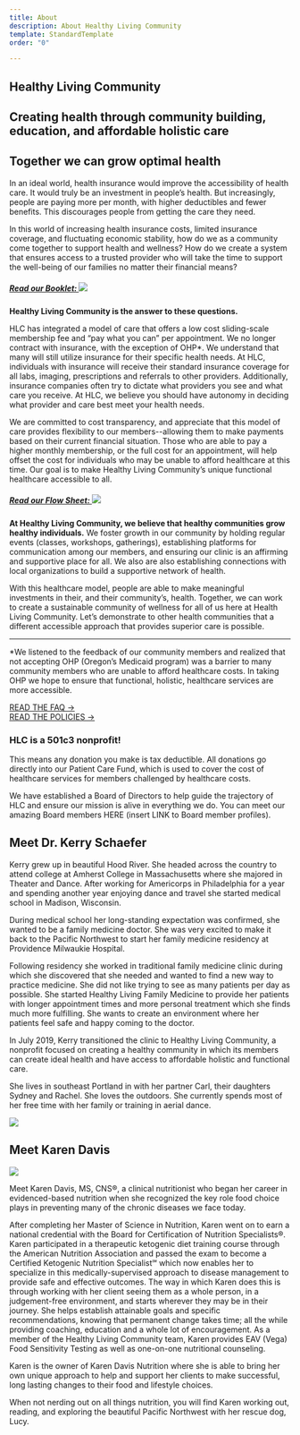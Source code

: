 ```yaml
---
title: About
description: About Healthy Living Community
template: StandardTemplate
order: "0"

---
```

<section>

# Healthy Living Community

## Creating health through community building, education, and affordable holistic care 

## Together we can grow optimal health

In an ideal world, health insurance would improve the accessibility of health care. It would truly be an investment in people’s health. But increasingly, people are paying more per month, with higher deductibles and fewer benefits. This discourages people from getting the care they need.

In this world of increasing health insurance costs, limited insurance coverage, and fluctuating economic stability, how do we as a community come together to support health and wellness? How do we create a system that ensures access to a trusted provider who will take the time to support the well-being of our families no matter their financial means?

<div class="float-left">

##### [Read our Booklet: ![](clinic-change-booklet250x323.jpg)](healthy-living-family-medicine-booklet.pdf)

</div>

**Healthy Living Community is the answer to these questions.**

HLC has integrated a model of care that offers a low cost sliding-scale membership fee and “pay what you can” per appointment. We no longer contract with insurance, with the exception of OHP*. We understand that many will still utilize insurance for their specific health needs. At HLC, individuals with insurance will receive their standard insurance coverage for all labs, imaging, prescriptions and referrals to other providers. Additionally, insurance companies often try to dictate what providers you see and what care you receive. At HLC, we believe you should have autonomy in deciding what provider and care best meet your health needs.

We are committed to cost transparency, and appreciate that this model of care provides flexibility to our members--allowing them to make payments based on their current financial situation. Those who are able to pay a higher monthly membership, or the full cost for an appointment, will help offset the cost for individuals who may be unable to afford healthcare at this time. Our goal is to make Healthy Living Community’s unique functional healthcare accessible to all.

<div class="float-right">

##### [Read our Flow Sheet: ![](new-model-flow-sheet-250x323.jpg)](healthy-living-family-medicine-flow-sheet.pdf)

</div>

**At Healthy Living Community, we believe that healthy communities grow healthy individuals.** We foster growth in our community by holding regular events (classes, workshops, gatherings), establishing platforms for communication among our members, and ensuring our clinic is an affirming and supportive place for all. We also are also establishing connections with local organizations to build a supportive network of health.

With this healthcare model, people are able to make meaningful investments in their, and their community’s, health. Together, we can work to create a sustainable community of wellness for all of us here at Health Living Community. Let’s demonstrate to other health communities that a different accessible approach that provides superior care is possible.

<div class="clear-both"></div>

***

\*We listened to the feedback of our community members and realized that not accepting OHP (Oregon’s Medicaid program) was a barrier to many community members who are unable to afford healthcare costs. In taking OHP we hope to ensure that functional, holistic, healthcare services are more accessible.

[READ THE FAQ →](faq) <br />
[READ THE POLICIES →](policies)

### **HLC is a 501c3 nonprofit!**

This means any donation you make is tax deductible. All donations go directly into our Patient Care Fund, which is used to cover the cost of healthcare services for members challenged by healthcare costs.

We have established a Board of Directors to help guide the trajectory of HLC and ensure our mission is alive in everything we do. You can meet our amazing Board members HERE (insert LINK to Board member profiles).

<div class="my-8"><donate-button></donate-button></div>

</section>

<section>

## Meet Dr. Kerry Schaefer

<flex>
<div class="md:w-3/5 flex-auto">

Kerry grew up in beautiful Hood River. She headed across the country to attend college at Amherst College in Massachusetts where she majored in Theater and Dance. After working for Americorps in Philadelphia for a year and spending another year enjoying dance and travel she started medical school in Madison, Wisconsin.

During medical school her long-standing expectation was confirmed, she wanted to be a family medicine doctor. She was very excited to make it back to the Pacific Northwest to start her family medicine residency at Providence Milwaukie Hospital.

Following residency she worked in traditional family medicine clinic during which she discovered that she needed and wanted to find a new way to practice medicine. She did not like trying to see as many patients per day as possible. She started Healthy Living Family Medicine to provide her patients with longer appointment times and more personal treatment which she finds much more fulfilling. She wants to create an environment where her patients feel safe and happy coming to the doctor.

In July 2019, Kerry transitioned the clinic to Healthy Living Community, a nonprofit focused on creating a healthy community in which its members can create ideal health and have access to affordable holistic and functional care. 

She lives in southeast Portland in with her partner Carl, their daughters Sydney and Rachel. She loves the outdoors. She currently spends most of her free time with her family or training in aerial dance.

</div>
<div class="md:w-2/5 flex-auto">

![](dr-kerry.jpeg)

</div>
</flex>
</section>

<section>

## Meet Karen Davis

<flex>
<div class="md:w-2/5 flex-auto">

![](KarenD19.jpg)

</div>
<div class="md:w-3/5 flex-auto">

Meet Karen Davis, MS, CNS®, a clinical nutritionist who began her career in evidenced-based nutrition when she recognized the key role food choice plays in preventing many of the chronic diseases we face today.

After completing her Master of Science in Nutrition, Karen went on to earn a national credential with the Board for Certification of Nutrition Specialists®. Karen participated in a therapeutic ketogenic diet training course through the American Nutrition Association and passed the exam to become a Certified Ketogenic Nutrition Specialist℠ which now enables her to specialize in this medically-supervised approach to disease management to provide safe and effective outcomes. The way in which Karen does this is through working with her client seeing them as a whole person, in a judgement-free environment, and starts wherever they may be in their journey. She helps establish attainable goals and specific recommendations, knowing that permanent change takes time; all the while providing coaching, education and a whole lot of encouragement. As a member of the Healthy Living Community team, Karen provides EAV (Vega) Food Sensitivity Testing as well as one-on-one nutritional counseling.

Karen is the owner of Karen Davis Nutrition where she is able to bring her own unique approach to help and support her clients to make successful, long lasting changes to their food and lifestyle choices.

When not nerding out on all things nutrition, you will find Karen working out, reading, and exploring the beautiful Pacific Northwest with her rescue dog, Lucy.

</div>
</flex>

</section>
